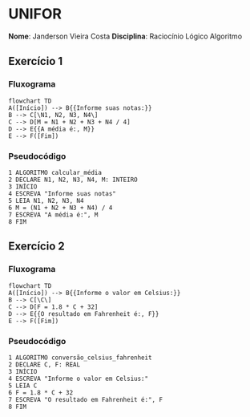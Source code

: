# UNIFOR

**Nome**: Janderson Vieira Costa
**Disciplina**: Raciocínio Lógico Algoritmo

## Exercício 1
### Fluxograma
````mermaid
flowchart TD
A([Início]) --> B{{Informe suas notas:}}
B --> C[\N1, N2, N3, N4\]
C --> D[M = N1 + N2 + N3 + N4 / 4]
D --> E{{A média é:, M}}
E --> F([Fim])
````
### Pseudocódigo
````
1 ALGORITMO calcular_média
2 DECLARE N1, N2, N3, N4, M: INTEIRO
3 INÍCIO
4 ESCREVA "Informe suas notas" 
5 LEIA N1, N2, N3, N4
6 M = (N1 + N2 + N3 + N4) / 4
7 ESCREVA "A média é:", M
8 FIM
````

## Exercício 2
### Fluxograma
````mermaid
flowchart TD
A([Início]) --> B{{Informe o valor em Celsius:}}
B --> C[\C\]
C --> D[F = 1.8 * C + 32]
D --> E{{O resultado em Fahrenheit é:, F}}
E --> F([Fim])
````
### Pseudocódigo
````
1 ALGORITMO conversão_celsius_fahrenheit
2 DECLARE C, F: REAL
3 INÍCIO
4 ESCREVA "Informe o valor em Celsius:"
5 LEIA C
6 F = 1.8 * C + 32
7 ESCREVA "O resultado em Fahrenheit é:", F 
8 FIM
````
